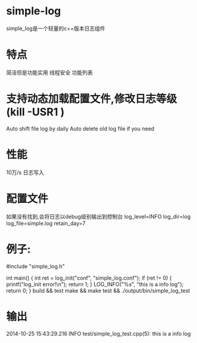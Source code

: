 # simple-log 
  simple_log是一个轻量的c++版本日志组件

# 特点
  简洁但是功能实用
  线程安全
  功能列表
# 支持动态加载配置文件,修改日志等级 (kill -USR1 )
  Auto shift file log by daily
  Auto delete old log file if you need
# 性能
  10万/s 日志写入

# 配置文件
  如果没有找到,会将日志以debug级别输出到控制台
  log_level=INFO
  log_dir=log
  log_file=simple.log
  retain_day=7

# 例子:
 #include "simple_log.h"

 int main() {
    int ret = log_init("conf", "simple_log.conf");
    if (ret != 0) {
    	printf("log_init error!\n");
        return 1;
    }
    LOG_INFO("%s", "this is a info log");
    return 0;
 }
 build && test
 make && make test && ./output/bin/simple_log_test
 
# 输出
 2014-10-25 15:43:29.216 INFO test/simple_log_test.cpp(5): this is a info log
